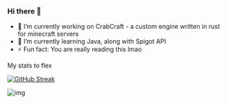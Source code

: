 ### Hi there 👋

- 🔭 I’m currently working on CrabCraft - a custom engine written in rust for minecraft servers
- 🌱 I’m currently learning Java, along with Spigot API
- ⚡ Fun fact: You are really reading this lmao

My stats to flex

[![GitHub Streak](https://streak-stats.demolab.com?user=goteusz-maszyk&theme=dark&hide_border=true&fire=EB5454&background=-32%2C0D1466%2C040215)](https://streak-stats.demolab.com?user=goteusz-maszyk&theme=dark&hide_border=true&fire=EB5454&background=-32%2C0D1466%2C040215)

![img](https://github-readme-stats.vercel.app/api?username=goteusz-maszyk&show_icons=true&theme=tokyonight&hide_border=true)
